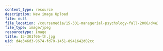 ```yaml
---
content_type: resource
description: New image Upload
file: null
file_location: /coursemedia/15-301-managerial-psychology-fall-2006/d4e346d39674fd7014518941642d02cc_15-301f06-th.jpg
file_type: image/jpeg
resourcetype: Image
title: 15-301f06-th.jpg
uid: d4e346d3-9674-fd70-1451-8941642d02cc
---
```

